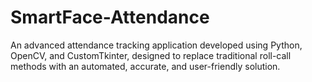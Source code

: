 # SmartFace-Attendance
An advanced attendance tracking application developed using Python, OpenCV, and CustomTkinter, designed to replace traditional roll-call methods with an automated, accurate, and user-friendly solution.
